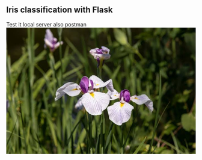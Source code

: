 ## Iris classification with Flask  <br>
Test it local server also postman <br>
![Flower](static/images.jpeg)
